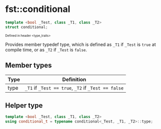 

# fst::conditional

```cpp
template <bool _Test, class _T1, class _T2>
struct conditional;
```

<sub><sup>Defined in header <type_traits></sup></sub>

Provides member typedef type, which is defined as `_T1` if `_Test` is `true` at compile time,
or as `_T2` if `_Test` is `false`.

## Member types

| Type      | Definition |
| ---        |         --- |
| type      | `_T1` if `_Test == true`, `_T2` if `_Test == false` |


## Helper type
```cpp
template <bool _Test, class _T1, class _T2>
using conditional_t = typename conditional<_Test, _T1, _T2>::type;
```